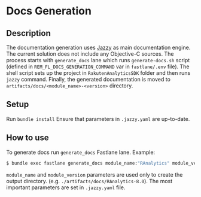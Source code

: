 # Docs Generation

## Description
The documentation generation uses [Jazzy](https://github.com/realm/jazzy) as main documentation engine. The current solution does not include any Objective-C sources. The process starts with `generate_docs` lane which runs `generate-docs.sh` script (defined in `REM_FL_DOCS_GENERATION_COMMAND` var in `fastlane/.env` file). The shell script sets up the project in `RakutenAnalyticsSDK` folder and then runs `jazzy` command. Finally, the generated documentation is moved to `artifacts/docs/<module_name>-<version>` directory.

## Setup
Run `bundle install`
Ensure that parameters in `.jazzy.yaml` are up-to-date.

## How to use
To generate docs run `generate_docs` Fastlane lane. Example:
```bash
$ bundle exec fastlane generate_docs module_name:"RAnalytics" module_version:"8.0.0"
```
`module_name` and `module_version` parameters are used only to create the output directory. (e.g. `./artifacts/docs/RAnalytics-8.0`). The most important parameters are set in `.jazzy.yaml` file.
